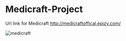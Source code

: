 # Medicraft-Project
Url link for Medicraft
http://medicraftoffical.epizy.com/

![medicraft](https://user-images.githubusercontent.com/70902148/127985850-13653d3c-4c24-4525-a032-f05ca9aeb998.PNG)

